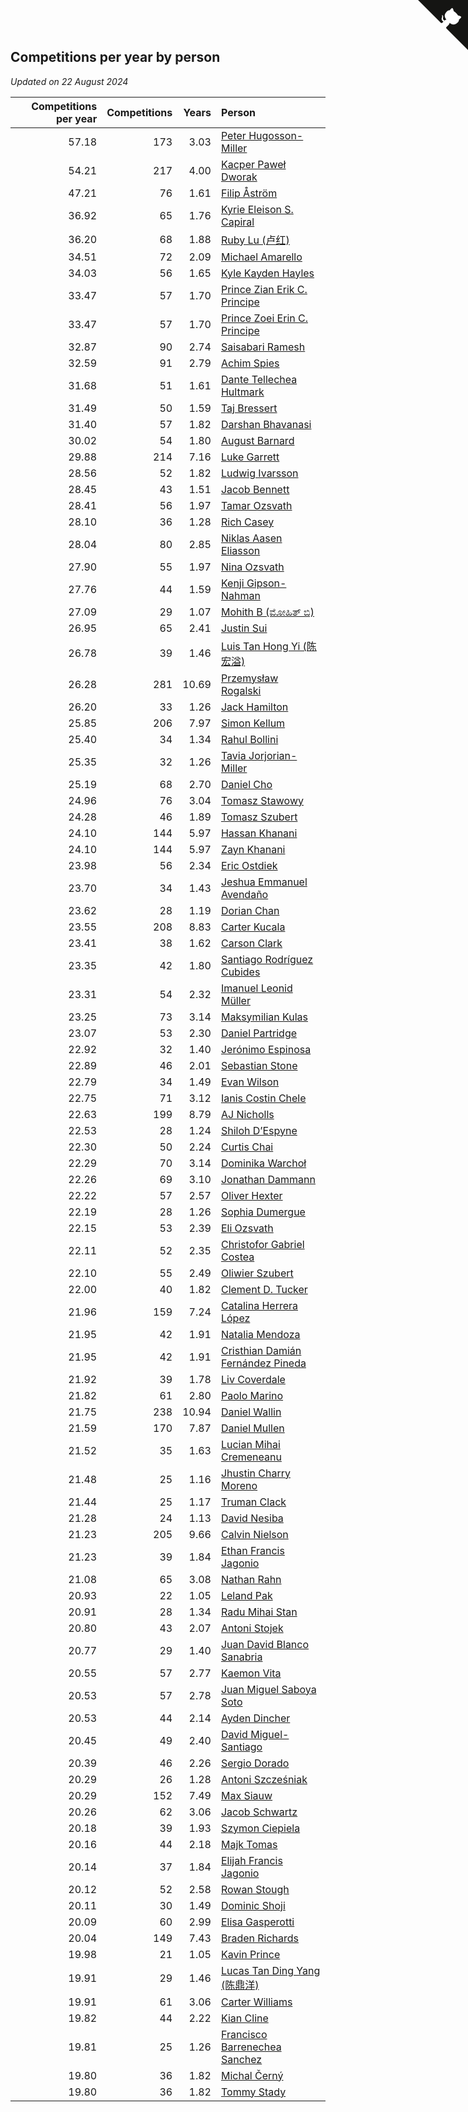 ## Competitions per year by person

*Updated on 22 August 2024*

| Competitions per year | Competitions | Years | Person |
| ---: | ---: | ---: | :--- |
| 57.18 | 173 | 3.03 | [Peter Hugosson-Miller](https://www.worldcubeassociation.org/persons/2021HUGO01) |
| 54.21 | 217 | 4.00 | [Kacper Paweł Dworak](https://www.worldcubeassociation.org/persons/2020DWOR01) |
| 47.21 | 76 | 1.61 | [Filip Åström](https://www.worldcubeassociation.org/persons/2023ASTR01) |
| 36.92 | 65 | 1.76 | [Kyrie Eleison S. Capiral](https://www.worldcubeassociation.org/persons/2022CAPI02) |
| 36.20 | 68 | 1.88 | [Ruby Lu (卢红)](https://www.worldcubeassociation.org/persons/2022LURU01) |
| 34.51 | 72 | 2.09 | [Michael Amarello](https://www.worldcubeassociation.org/persons/2022AMAR09) |
| 34.03 | 56 | 1.65 | [Kyle Kayden Hayles](https://www.worldcubeassociation.org/persons/2022HAYL02) |
| 33.47 | 57 | 1.70 | [Prince Zian Erik C. Principe](https://www.worldcubeassociation.org/persons/2022PRIN08) |
| 33.47 | 57 | 1.70 | [Prince Zoei Erin C. Principe](https://www.worldcubeassociation.org/persons/2022PRIN09) |
| 32.87 | 90 | 2.74 | [Saisabari Ramesh](https://www.worldcubeassociation.org/persons/2021RAME01) |
| 32.59 | 91 | 2.79 | [Achim Spies](https://www.worldcubeassociation.org/persons/2021SPIE01) |
| 31.68 | 51 | 1.61 | [Dante Tellechea Hultmark](https://www.worldcubeassociation.org/persons/2023HULT01) |
| 31.49 | 50 | 1.59 | [Taj Bressert](https://www.worldcubeassociation.org/persons/2023BRES01) |
| 31.40 | 57 | 1.82 | [Darshan Bhavanasi](https://www.worldcubeassociation.org/persons/2022BHAV01) |
| 30.02 | 54 | 1.80 | [August Barnard](https://www.worldcubeassociation.org/persons/2022BARN21) |
| 29.88 | 214 | 7.16 | [Luke Garrett](https://www.worldcubeassociation.org/persons/2017GARR05) |
| 28.56 | 52 | 1.82 | [Ludwig Ivarsson](https://www.worldcubeassociation.org/persons/2022IVAR01) |
| 28.45 | 43 | 1.51 | [Jacob Bennett](https://www.worldcubeassociation.org/persons/2023BENN04) |
| 28.41 | 56 | 1.97 | [Tamar Ozsvath](https://www.worldcubeassociation.org/persons/2022OZSV04) |
| 28.10 | 36 | 1.28 | [Rich Casey](https://www.worldcubeassociation.org/persons/2023CASE06) |
| 28.04 | 80 | 2.85 | [Niklas Aasen Eliasson](https://www.worldcubeassociation.org/persons/2021ELIA01) |
| 27.90 | 55 | 1.97 | [Nina Ozsvath](https://www.worldcubeassociation.org/persons/2022OZSV03) |
| 27.76 | 44 | 1.59 | [Kenji Gipson-Nahman](https://www.worldcubeassociation.org/persons/2023GIPS01) |
| 27.09 | 29 | 1.07 | [Mohith B (ಮೋಹಿತ್ ಬಿ)](https://www.worldcubeassociation.org/persons/2023BMOH01) |
| 26.95 | 65 | 2.41 | [Justin Sui](https://www.worldcubeassociation.org/persons/2022SUIJ01) |
| 26.78 | 39 | 1.46 | [Luis Tan Hong Yi (陈宏溢)](https://www.worldcubeassociation.org/persons/2023YILU01) |
| 26.28 | 281 | 10.69 | [Przemysław Rogalski](https://www.worldcubeassociation.org/persons/2013ROGA02) |
| 26.20 | 33 | 1.26 | [Jack Hamilton](https://www.worldcubeassociation.org/persons/2023HAMI08) |
| 25.85 | 206 | 7.97 | [Simon Kellum](https://www.worldcubeassociation.org/persons/2016KELL12) |
| 25.40 | 34 | 1.34 | [Rahul Bollini](https://www.worldcubeassociation.org/persons/2023BOLL01) |
| 25.35 | 32 | 1.26 | [Tavia Jorjorian-Miller](https://www.worldcubeassociation.org/persons/2023JORJ01) |
| 25.19 | 68 | 2.70 | [Daniel Cho](https://www.worldcubeassociation.org/persons/2021CHOD01) |
| 24.96 | 76 | 3.04 | [Tomasz Stawowy](https://www.worldcubeassociation.org/persons/2021STAW01) |
| 24.28 | 46 | 1.89 | [Tomasz Szubert](https://www.worldcubeassociation.org/persons/2022SZUB02) |
| 24.10 | 144 | 5.97 | [Hassan Khanani](https://www.worldcubeassociation.org/persons/2018KHAN26) |
| 24.10 | 144 | 5.97 | [Zayn Khanani](https://www.worldcubeassociation.org/persons/2018KHAN28) |
| 23.98 | 56 | 2.34 | [Eric Ostdiek](https://www.worldcubeassociation.org/persons/2022OSTD01) |
| 23.70 | 34 | 1.43 | [Jeshua Emmanuel Avendaño](https://www.worldcubeassociation.org/persons/2023AVEN01) |
| 23.62 | 28 | 1.19 | [Dorian Chan](https://www.worldcubeassociation.org/persons/2023DORI01) |
| 23.55 | 208 | 8.83 | [Carter Kucala](https://www.worldcubeassociation.org/persons/2015KUCA01) |
| 23.41 | 38 | 1.62 | [Carson Clark](https://www.worldcubeassociation.org/persons/2023CLAR02) |
| 23.35 | 42 | 1.80 | [Santiago Rodríguez Cubides](https://www.worldcubeassociation.org/persons/2022CUBI01) |
| 23.31 | 54 | 2.32 | [Imanuel Leonid Müller](https://www.worldcubeassociation.org/persons/2022MULL02) |
| 23.25 | 73 | 3.14 | [Maksymilian Kulas](https://www.worldcubeassociation.org/persons/2021KULA02) |
| 23.07 | 53 | 2.30 | [Daniel Partridge](https://www.worldcubeassociation.org/persons/2022PART02) |
| 22.92 | 32 | 1.40 | [Jerónimo Espinosa](https://www.worldcubeassociation.org/persons/2023ESPI07) |
| 22.89 | 46 | 2.01 | [Sebastian Stone](https://www.worldcubeassociation.org/persons/2022STON09) |
| 22.79 | 34 | 1.49 | [Evan Wilson](https://www.worldcubeassociation.org/persons/2023WILS11) |
| 22.75 | 71 | 3.12 | [Ianis Costin Chele](https://www.worldcubeassociation.org/persons/2021CHEL01) |
| 22.63 | 199 | 8.79 | [AJ Nicholls](https://www.worldcubeassociation.org/persons/2015NICH04) |
| 22.53 | 28 | 1.24 | [Shiloh D’Espyne](https://www.worldcubeassociation.org/persons/2023DESP01) |
| 22.30 | 50 | 2.24 | [Curtis Chai](https://www.worldcubeassociation.org/persons/2022CHAI02) |
| 22.29 | 70 | 3.14 | [Dominika Warchoł](https://www.worldcubeassociation.org/persons/2021WARC01) |
| 22.26 | 69 | 3.10 | [Jonathan Dammann](https://www.worldcubeassociation.org/persons/2021DAMM01) |
| 22.22 | 57 | 2.57 | [Oliver Hexter](https://www.worldcubeassociation.org/persons/2022HEXT01) |
| 22.19 | 28 | 1.26 | [Sophia Dumergue](https://www.worldcubeassociation.org/persons/2023DUME02) |
| 22.15 | 53 | 2.39 | [Eli Ozsvath](https://www.worldcubeassociation.org/persons/2022OZSV01) |
| 22.11 | 52 | 2.35 | [Christofor Gabriel Costea](https://www.worldcubeassociation.org/persons/2022COST03) |
| 22.10 | 55 | 2.49 | [Oliwier Szubert](https://www.worldcubeassociation.org/persons/2022SZUB01) |
| 22.00 | 40 | 1.82 | [Clement D. Tucker](https://www.worldcubeassociation.org/persons/2022TUCK09) |
| 21.96 | 159 | 7.24 | [Catalina Herrera López](https://www.worldcubeassociation.org/persons/2017LOPE31) |
| 21.95 | 42 | 1.91 | [Natalia Mendoza](https://www.worldcubeassociation.org/persons/2022MEND24) |
| 21.95 | 42 | 1.91 | [Cristhian Damián Fernández Pineda](https://www.worldcubeassociation.org/persons/2022PINE05) |
| 21.92 | 39 | 1.78 | [Liv Coverdale](https://www.worldcubeassociation.org/persons/2022COVE02) |
| 21.82 | 61 | 2.80 | [Paolo Marino](https://www.worldcubeassociation.org/persons/2021MARI04) |
| 21.75 | 238 | 10.94 | [Daniel Wallin](https://www.worldcubeassociation.org/persons/2013WALL03) |
| 21.59 | 170 | 7.87 | [Daniel Mullen](https://www.worldcubeassociation.org/persons/2016MULL04) |
| 21.52 | 35 | 1.63 | [Lucian Mihai Cremeneanu](https://www.worldcubeassociation.org/persons/2023CREM01) |
| 21.48 | 25 | 1.16 | [Jhustin Charry Moreno](https://www.worldcubeassociation.org/persons/2023MORE20) |
| 21.44 | 25 | 1.17 | [Truman Clack](https://www.worldcubeassociation.org/persons/2023CLAC02) |
| 21.28 | 24 | 1.13 | [David Nesiba](https://www.worldcubeassociation.org/persons/2023NESI01) |
| 21.23 | 205 | 9.66 | [Calvin Nielson](https://www.worldcubeassociation.org/persons/2014NIEL03) |
| 21.23 | 39 | 1.84 | [Ethan Francis Jagonio](https://www.worldcubeassociation.org/persons/2022JAGO03) |
| 21.08 | 65 | 3.08 | [Nathan Rahn](https://www.worldcubeassociation.org/persons/2021RAHN01) |
| 20.93 | 22 | 1.05 | [Leland Pak](https://www.worldcubeassociation.org/persons/2023PAKL02) |
| 20.91 | 28 | 1.34 | [Radu Mihai Stan](https://www.worldcubeassociation.org/persons/2023STAN09) |
| 20.80 | 43 | 2.07 | [Antoni Stojek](https://www.worldcubeassociation.org/persons/2022STOJ03) |
| 20.77 | 29 | 1.40 | [Juan David Blanco Sanabria](https://www.worldcubeassociation.org/persons/2023SANA04) |
| 20.55 | 57 | 2.77 | [Kaemon Vita](https://www.worldcubeassociation.org/persons/2021VITA01) |
| 20.53 | 57 | 2.78 | [Juan Miguel Saboya Soto](https://www.worldcubeassociation.org/persons/2021SOTO01) |
| 20.53 | 44 | 2.14 | [Ayden Dincher](https://www.worldcubeassociation.org/persons/2022DINC01) |
| 20.45 | 49 | 2.40 | [David Miguel-Santiago](https://www.worldcubeassociation.org/persons/2022MIGU02) |
| 20.39 | 46 | 2.26 | [Sergio Dorado](https://www.worldcubeassociation.org/persons/2022CORR05) |
| 20.29 | 26 | 1.28 | [Antoni Szcześniak](https://www.worldcubeassociation.org/persons/2023SZCZ04) |
| 20.29 | 152 | 7.49 | [Max Siauw](https://www.worldcubeassociation.org/persons/2017SIAU02) |
| 20.26 | 62 | 3.06 | [Jacob Schwartz](https://www.worldcubeassociation.org/persons/2021SCHW01) |
| 20.18 | 39 | 1.93 | [Szymon Ciepiela](https://www.worldcubeassociation.org/persons/2022CIEP01) |
| 20.16 | 44 | 2.18 | [Majk Tomas](https://www.worldcubeassociation.org/persons/2022TOMA05) |
| 20.14 | 37 | 1.84 | [Elijah Francis Jagonio](https://www.worldcubeassociation.org/persons/2022JAGO02) |
| 20.12 | 52 | 2.58 | [Rowan Stough](https://www.worldcubeassociation.org/persons/2022STOU01) |
| 20.11 | 30 | 1.49 | [Dominic Shoji](https://www.worldcubeassociation.org/persons/2023SHOJ01) |
| 20.09 | 60 | 2.99 | [Elisa Gasperotti](https://www.worldcubeassociation.org/persons/2021GASP01) |
| 20.04 | 149 | 7.43 | [Braden Richards](https://www.worldcubeassociation.org/persons/2017RICH02) |
| 19.98 | 21 | 1.05 | [Kavin Prince](https://www.worldcubeassociation.org/persons/2023PRIN02) |
| 19.91 | 29 | 1.46 | [Lucas Tan Ding Yang (陈鼎洋)](https://www.worldcubeassociation.org/persons/2023YANG10) |
| 19.91 | 61 | 3.06 | [Carter Williams](https://www.worldcubeassociation.org/persons/2021WILL06) |
| 19.82 | 44 | 2.22 | [Kian Cline](https://www.worldcubeassociation.org/persons/2022CLIN01) |
| 19.81 | 25 | 1.26 | [Francisco Barrenechea Sanchez](https://www.worldcubeassociation.org/persons/2023SANC31) |
| 19.80 | 36 | 1.82 | [Michal Černý](https://www.worldcubeassociation.org/persons/2022CERN03) |
| 19.80 | 36 | 1.82 | [Tommy Stady](https://www.worldcubeassociation.org/persons/2022STAD01) |


<a href="https://github.com/jonatanklosko/wca_statistics" class="github-corner" aria-label="View source on Github"><svg width="80" height="80" viewBox="0 0 250 250" style="fill:#151513; color:#fff; position: absolute; top: 0; border: 0; right: 0;" aria-hidden="true"><path d="M0,0 L115,115 L130,115 L142,142 L250,250 L250,0 Z"></path><path d="M128.3,109.0 C113.8,99.7 119.0,89.6 119.0,89.6 C122.0,82.7 120.5,78.6 120.5,78.6 C119.2,72.0 123.4,76.3 123.4,76.3 C127.3,80.9 125.5,87.3 125.5,87.3 C122.9,97.6 130.6,101.9 134.4,103.2" fill="currentColor" style="transform-origin: 130px 106px;" class="octo-arm"></path><path d="M115.0,115.0 C114.9,115.1 118.7,116.5 119.8,115.4 L133.7,101.6 C136.9,99.2 139.9,98.4 142.2,98.6 C133.8,88.0 127.5,74.4 143.8,58.0 C148.5,53.4 154.0,51.2 159.7,51.0 C160.3,49.4 163.2,43.6 171.4,40.1 C171.4,40.1 176.1,42.5 178.8,56.2 C183.1,58.6 187.2,61.8 190.9,65.4 C194.5,69.0 197.7,73.2 200.1,77.6 C213.8,80.2 216.3,84.9 216.3,84.9 C212.7,93.1 206.9,96.0 205.4,96.6 C205.1,102.4 203.0,107.8 198.3,112.5 C181.9,128.9 168.3,122.5 157.7,114.1 C157.9,116.9 156.7,120.9 152.7,124.9 L141.0,136.5 C139.8,137.7 141.6,141.9 141.8,141.8 Z" fill="currentColor" class="octo-body"></path></svg></a><style>.github-corner:hover .octo-arm{animation:octocat-wave 560ms ease-in-out}@keyframes octocat-wave{0%,100%{transform:rotate(0)}20%,60%{transform:rotate(-25deg)}40%,80%{transform:rotate(10deg)}}@media (max-width:500px){.github-corner:hover .octo-arm{animation:none}.github-corner .octo-arm{animation:octocat-wave 560ms ease-in-out}}</style>
